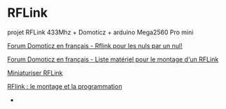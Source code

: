 # RFLink
projet RFLink 433Mhz + Domoticz + arduino Mega2560 Pro mini

[Forum Domoticz en français - Rflink pour les nuls par un nul!](https://easydomoticz.com/forum/viewtopic.php?f=22&t=4068)

[Forum Domoticz en français - Liste matériel pour le montage d'un RFLink](http://easydomoticz.com/forum/viewtopic.php?f=22&t=1106&start=120)

[Miniaturiser RFLink](http://blog.zener.free.fr/index.php?post/2016/03/05/Miniaturiser-%C3%A7a-Gateway-Rflink-%21)

[RFlink : le montage et la programmation](http://domo-attitude.fr/montage-et-la-programmation-de-votre-rflink/)


+
